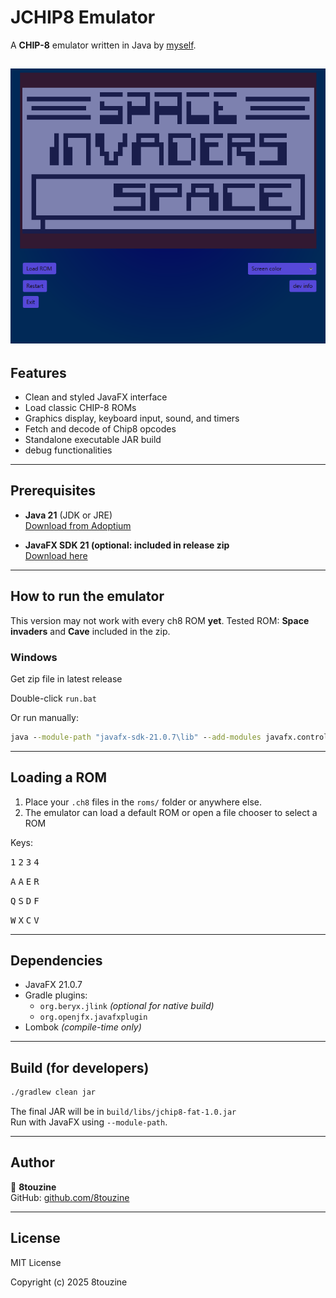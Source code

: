 
# JCHIP8 Emulator

A **CHIP-8** emulator written in Java by [myself](https://github.com/8touzine).


![screenshot](JCHIP8.PNG)
---

##  Features

- Clean and styled JavaFX interface
- Load classic CHIP-8 ROMs
- Graphics display, keyboard input, sound, and timers
- Fetch and decode of Chip8 opcodes 
- Standalone executable JAR build
- debug functionalities

---

##  Prerequisites

- **Java 21** (JDK or JRE)  
   [Download from Adoptium](https://adoptium.net)

- **JavaFX SDK 21 (optional: included in release zip**  
   [Download here](https://gluonhq.com/products/javafx/)

---


##  How to run the emulator

This version may not work with every ch8 ROM **yet**. 
Tested ROM: **Space invaders** and **Cave** included in the zip.



###  Windows

Get zip file in latest release

Double-click `run.bat`  

Or run manually:

```bat
java --module-path "javafx-sdk-21.0.7\lib" --add-modules javafx.controls,javafx.fxml -jar jchip8-fat-[version].jar
```

---


##  Loading a ROM

1. Place your `.ch8` files in the `roms/` folder or anywhere else.
2. The emulator can load a default ROM or open a file chooser to select a ROM

Keys:

<kbd>1</kbd> <kbd>2</kbd> <kbd>3</kbd> <kbd>4</kbd>

<kbd>A</kbd> <kbd>A</kbd> <kbd>E</kbd> <kbd>R</kbd>

<kbd>Q</kbd> <kbd>S</kbd> <kbd>D</kbd> <kbd>F</kbd>

<kbd>W</kbd> <kbd>X</kbd> <kbd>C</kbd> <kbd>V</kbd>



---

##  Dependencies

- JavaFX 21.0.7
- Gradle plugins:
  - `org.beryx.jlink` *(optional for native build)*
  - `org.openjfx.javafxplugin`
- Lombok *(compile-time only)*

---

##  Build (for developers)

```bash
./gradlew clean jar
```

The final JAR will be in `build/libs/jchip8-fat-1.0.jar`  
Run with JavaFX using `--module-path`.

---

## Author

👤 **8touzine**  
GitHub: [github.com/8touzine](https://github.com/8touzine)

---

## License

MIT License

Copyright (c) 2025 8touzine

